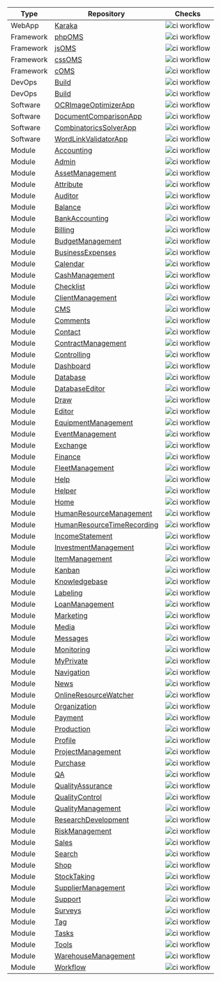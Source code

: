 | Type | Repository | Checks |
| ---- | ---------- | ------ |
| WebApp | [Karaka](https://github.com/Karaka-Management/Karaka) | ![ci workflow](https://github.com/Karaka-Management/Karaka/actions/workflows/main.yml/badge.svg) |
| Framework | [phpOMS](https://github.com/Karaka-Management/phpOMS) | ![ci workflow](https://github.com/Karaka-Management/phpOMS/actions/workflows/main.yml/badge.svg) |
| Framework | [jsOMS](https://github.com/Karaka-Management/jsOMS) | ![ci workflow](https://github.com/Karaka-Management/jsOMS/actions/workflows/main.yml/badge.svg) |
| Framework | [cssOMS](https://github.com/Karaka-Management/cssOMS) | ![ci workflow](https://github.com/Karaka-Management/cssOMS/actions/workflows/main.yml/badge.svg) |
| Framework | [cOMS](https://github.com/Karaka-Management/cOMS) | ![ci workflow](https://github.com/Karaka-Management/cOMS/actions/workflows/main.yml/badge.svg) |
| DevOps | [Build](https://github.com/Karaka-Management/Build) | ![ci workflow](https://github.com/Karaka-Management/Build/actions/workflows/main.yml/badge.svg) |
| DevOps | [Build](https://github.com/Karaka-Management/TestReportGenerator) | ![ci workflow](https://github.com/Karaka-Management/TestReportGenerator/actions/workflows/main.yml/badge.svg) |
| Software | [OCRImageOptimizerApp](https://github.com/Karaka-Management/OCRImageOptimizerApp) | ![ci workflow](https://github.com/Karaka-Management/OCRImageOptimizerApp/actions/workflows/main.yml/badge.svg) |
| Software | [DocumentComparisonApp](https://github.com/Karaka-Management/DocumentComparisonApp) | ![ci workflow](https://github.com/Karaka-Management/DocumentComparisonApp/actions/workflows/main.yml/badge.svg) |
| Software | [CombinatoricsSolverApp](https://github.com/Karaka-Management/CombinatoricsSolverApp) | ![ci workflow](https://github.com/Karaka-Management/CombinatoricsSolverApp/actions/workflows/main.yml/badge.svg) |
| Software | [WordLinkValidatorApp](https://github.com/Karaka-Management/WordLinkValidatorApp) | ![ci workflow](https://github.com/Karaka-Management/WordLinkValidatorApp/actions/workflows/main.yml/badge.svg) |
| Module | [Accounting](https://github.com/Karaka-Management/Accounting) | ![ci workflow](https://github.com/Karaka-Management/Accounting/actions/workflows/main.yml/badge.svg) |
| Module | [Admin](https://github.com/Karaka-Management/Admin) | ![ci workflow](https://github.com/Karaka-Management/Admin/actions/workflows/main.yml/badge.svg) |
| Module | [AssetManagement](https://github.com/Karaka-Management/AssetManagement) | ![ci workflow](https://github.com/Karaka-Management/AssetManagement/actions/workflows/main.yml/badge.svg) |
| Module | [Attribute](https://github.com/Karaka-Management/Attribute) | ![ci workflow](https://github.com/Karaka-Management/Attribute/actions/workflows/main.yml/badge.svg) |
| Module | [Auditor](https://github.com/Karaka-Management/Auditor) | ![ci workflow](https://github.com/Karaka-Management/Auditor/actions/workflows/main.yml/badge.svg) |
| Module | [Balance](https://github.com/Karaka-Management/Balance) | ![ci workflow](https://github.com/Karaka-Management/Balance/actions/workflows/main.yml/badge.svg) |
| Module | [BankAccounting](https://github.com/Karaka-Management/BankAccounting) | ![ci workflow](https://github.com/Karaka-Management/BankAccounting/actions/workflows/main.yml/badge.svg) |
| Module | [Billing](https://github.com/Karaka-Management/Billing) | ![ci workflow](https://github.com/Karaka-Management/Billing/actions/workflows/main.yml/badge.svg) |
| Module | [BudgetManagement](https://github.com/Karaka-Management/BudgetManagement) | ![ci workflow](https://github.com/Karaka-Management/BudgetManagement/actions/workflows/main.yml/badge.svg) |
| Module | [BusinessExpenses](https://github.com/Karaka-Management/BusinessExpenses) | ![ci workflow](https://github.com/Karaka-Management/BusinessExpenses/actions/workflows/main.yml/badge.svg) |
| Module | [Calendar](https://github.com/Karaka-Management/Calendar) | ![ci workflow](https://github.com/Karaka-Management/Calendar/actions/workflows/main.yml/badge.svg) |
| Module | [CashManagement](https://github.com/Karaka-Management/CashManagement) | ![ci workflow](https://github.com/Karaka-Management/CashManagement/actions/workflows/main.yml/badge.svg) |
| Module | [Checklist](https://github.com/Karaka-Management/Checklist) | ![ci workflow](https://github.com/Karaka-Management/Checklist/actions/workflows/main.yml/badge.svg) |
| Module | [ClientManagement](https://github.com/Karaka-Management/ClientManagement) | ![ci workflow](https://github.com/Karaka-Management/ClientManagement/actions/workflows/main.yml/badge.svg) |
| Module | [CMS](https://github.com/Karaka-Management/CMS) | ![ci workflow](https://github.com/Karaka-Management/CMS/actions/workflows/main.yml/badge.svg) |
| Module | [Comments](https://github.com/Karaka-Management/Comments) | ![ci workflow](https://github.com/Karaka-Management/Comments/actions/workflows/main.yml/badge.svg) |
| Module | [Contact](https://github.com/Karaka-Management/Contact) | ![ci workflow](https://github.com/Karaka-Management/Contact/actions/workflows/main.yml/badge.svg) |
| Module | [ContractManagement](https://github.com/Karaka-Management/ContractManagement) | ![ci workflow](https://github.com/Karaka-Management/ContractManagement/actions/workflows/main.yml/badge.svg) |
| Module | [Controlling](https://github.com/Karaka-Management/Controlling) | ![ci workflow](https://github.com/Karaka-Management/Controlling/actions/workflows/main.yml/badge.svg) |
| Module | [Dashboard](https://github.com/Karaka-Management/Dashboard) | ![ci workflow](https://github.com/Karaka-Management/Dashboard/actions/workflows/main.yml/badge.svg) |
| Module | [Database](https://github.com/Karaka-Management/Database) | ![ci workflow](https://github.com/Karaka-Management/Database/actions/workflows/main.yml/badge.svg) |
| Module | [DatabaseEditor](https://github.com/Karaka-Management/DatabaseEditor) | ![ci workflow](https://github.com/Karaka-Management/DatabaseEditor/actions/workflows/main.yml/badge.svg) |
| Module | [Draw](https://github.com/Karaka-Management/Draw) | ![ci workflow](https://github.com/Karaka-Management/Draw/actions/workflows/main.yml/badge.svg) |
| Module | [Editor](https://github.com/Karaka-Management/Editor) | ![ci workflow](https://github.com/Karaka-Management/Editor/actions/workflows/main.yml/badge.svg) |
| Module | [EquipmentManagement](https://github.com/Karaka-Management/EquipmentManagement) | ![ci workflow](https://github.com/Karaka-Management/EquipmentManagement/actions/workflows/main.yml/badge.svg) |
| Module | [EventManagement](https://github.com/Karaka-Management/EventManagement) | ![ci workflow](https://github.com/Karaka-Management/EventManagement/actions/workflows/main.yml/badge.svg) |
| Module | [Exchange](https://github.com/Karaka-Management/Exchange) | ![ci workflow](https://github.com/Karaka-Management/Exchange/actions/workflows/main.yml/badge.svg) |
| Module | [Finance](https://github.com/Karaka-Management/Finance) | ![ci workflow](https://github.com/Karaka-Management/Finance/actions/workflows/main.yml/badge.svg) |
| Module | [FleetManagement](https://github.com/Karaka-Management/FleetManagement) | ![ci workflow](https://github.com/Karaka-Management/FleetManagement/actions/workflows/main.yml/badge.svg) |
| Module | [Help](https://github.com/Karaka-Management/Help) | ![ci workflow](https://github.com/Karaka-Management/Help/actions/workflows/main.yml/badge.svg) |
| Module | [Helper](https://github.com/Karaka-Management/Helper) | ![ci workflow](https://github.com/Karaka-Management/Helper/actions/workflows/main.yml/badge.svg) |
| Module | [Home](https://github.com/Karaka-Management/Home) | ![ci workflow](https://github.com/Karaka-Management/Home/actions/workflows/main.yml/badge.svg) |
| Module | [HumanResourceManagement](https://github.com/Karaka-Management/HumanResourceManagement) | ![ci workflow](https://github.com/Karaka-Management/HumanResourceManagement/actions/workflows/main.yml/badge.svg) |
| Module | [HumanResourceTimeRecording](https://github.com/Karaka-Management/HumanResourceTimeRecording) | ![ci workflow](https://github.com/Karaka-Management/HumanResourceTimeRecording/actions/workflows/main.yml/badge.svg) |
| Module | [IncomeStatement](https://github.com/Karaka-Management/IncomeStatement) | ![ci workflow](https://github.com/Karaka-Management/IncomeStatement/actions/workflows/main.yml/badge.svg) |
| Module | [InvestmentManagement](https://github.com/Karaka-Management/InvestmentManagement) | ![ci workflow](https://github.com/Karaka-Management/InvestmentManagement/actions/workflows/main.yml/badge.svg) |
| Module | [ItemManagement](https://github.com/Karaka-Management/ItemManagement) | ![ci workflow](https://github.com/Karaka-Management/ItemManagement/actions/workflows/main.yml/badge.svg) |
| Module | [Kanban](https://github.com/Karaka-Management/Kanban) | ![ci workflow](https://github.com/Karaka-Management/Kanban/actions/workflows/main.yml/badge.svg) |
| Module | [Knowledgebase](https://github.com/Karaka-Management/Knowledgebase) | ![ci workflow](https://github.com/Karaka-Management/Knowledgebase/actions/workflows/main.yml/badge.svg) |
| Module | [Labeling](https://github.com/Karaka-Management/Labeling) | ![ci workflow](https://github.com/Karaka-Management/Labeling/actions/workflows/main.yml/badge.svg) |
| Module | [LoanManagement](https://github.com/Karaka-Management/LoanManagement) | ![ci workflow](https://github.com/Karaka-Management/LoanManagement/actions/workflows/main.yml/badge.svg) |
| Module | [Marketing](https://github.com/Karaka-Management/Marketing) | ![ci workflow](https://github.com/Karaka-Management/Marketing/actions/workflows/main.yml/badge.svg) |
| Module | [Media](https://github.com/Karaka-Management/Media) | ![ci workflow](https://github.com/Karaka-Management/Media/actions/workflows/main.yml/badge.svg) |
| Module | [Messages](https://github.com/Karaka-Management/Messages) | ![ci workflow](https://github.com/Karaka-Management/Messages/actions/workflows/main.yml/badge.svg) |
| Module | [Monitoring](https://github.com/Karaka-Management/Monitoring) | ![ci workflow](https://github.com/Karaka-Management/Monitoring/actions/workflows/main.yml/badge.svg) |
| Module | [MyPrivate](https://github.com/Karaka-Management/MyPrivate) | ![ci workflow](https://github.com/Karaka-Management/MyPrivate/actions/workflows/main.yml/badge.svg) |
| Module | [Navigation](https://github.com/Karaka-Management/Navigation) | ![ci workflow](https://github.com/Karaka-Management/Navigation/actions/workflows/main.yml/badge.svg) |
| Module | [News](https://github.com/Karaka-Management/News) | ![ci workflow](https://github.com/Karaka-Management/News/actions/workflows/main.yml/badge.svg) |
| Module | [OnlineResourceWatcher](https://github.com/Karaka-Management/OnlineResourceWatcher) | ![ci workflow](https://github.com/Karaka-Management/OnlineResourceWatcher/actions/workflows/main.yml/badge.svg) |
| Module | [Organization](https://github.com/Karaka-Management/Organization) | ![ci workflow](https://github.com/Karaka-Management/Organization/actions/workflows/main.yml/badge.svg) |
| Module | [Payment](https://github.com/Karaka-Management/Payment) | ![ci workflow](https://github.com/Karaka-Management/Payment/actions/workflows/main.yml/badge.svg) |
| Module | [Production](https://github.com/Karaka-Management/Production) | ![ci workflow](https://github.com/Karaka-Management/Production/actions/workflows/main.yml/badge.svg) |
| Module | [Profile](https://github.com/Karaka-Management/Profile) | ![ci workflow](https://github.com/Karaka-Management/Profile/actions/workflows/main.yml/badge.svg) |
| Module | [ProjectManagement](https://github.com/Karaka-Management/ProjectManagement) | ![ci workflow](https://github.com/Karaka-Management/ProjectManagement/actions/workflows/main.yml/badge.svg) |
| Module | [Purchase](https://github.com/Karaka-Management/Purchase) | ![ci workflow](https://github.com/Karaka-Management/Purchase/actions/workflows/main.yml/badge.svg) |
| Module | [QA](https://github.com/Karaka-Management/QA) | ![ci workflow](https://github.com/Karaka-Management/QA/actions/workflows/main.yml/badge.svg) |
| Module | [QualityAssurance](https://github.com/Karaka-Management/QualityAssurance) | ![ci workflow](https://github.com/Karaka-Management/QualityAssurance/actions/workflows/main.yml/badge.svg) |
| Module | [QualityControl](https://github.com/Karaka-Management/QualityControl) | ![ci workflow](https://github.com/Karaka-Management/QualityControl/actions/workflows/main.yml/badge.svg) |
| Module | [QualityManagement](https://github.com/Karaka-Management/QualityManagement) | ![ci workflow](https://github.com/Karaka-Management/QualityManagement/actions/workflows/main.yml/badge.svg) |
| Module | [ResearchDevelopment](https://github.com/Karaka-Management/ResearchDevelopment) | ![ci workflow](https://github.com/Karaka-Management/ResearchDevelopment/actions/workflows/main.yml/badge.svg) |
| Module | [RiskManagement](https://github.com/Karaka-Management/RiskManagement) | ![ci workflow](https://github.com/Karaka-Management/RiskManagement/actions/workflows/main.yml/badge.svg) |
| Module | [Sales](https://github.com/Karaka-Management/Sales) | ![ci workflow](https://github.com/Karaka-Management/Sales/actions/workflows/main.yml/badge.svg) |
| Module | [Search](https://github.com/Karaka-Management/Search) | ![ci workflow](https://github.com/Karaka-Management/Search/actions/workflows/main.yml/badge.svg) |
| Module | [Shop](https://github.com/Karaka-Management/Shop) | ![ci workflow](https://github.com/Karaka-Management/Shop/actions/workflows/main.yml/badge.svg) |
| Module | [StockTaking](https://github.com/Karaka-Management/StockTaking) | ![ci workflow](https://github.com/Karaka-Management/StockTaking/actions/workflows/main.yml/badge.svg) |
| Module | [SupplierManagement](https://github.com/Karaka-Management/SupplierManagement) | ![ci workflow](https://github.com/Karaka-Management/SupplierManagement/actions/workflows/main.yml/badge.svg) |
| Module | [Support](https://github.com/Karaka-Management/Support) | ![ci workflow](https://github.com/Karaka-Management/Support/actions/workflows/main.yml/badge.svg) |
| Module | [Surveys](https://github.com/Karaka-Management/Surveys) | ![ci workflow](https://github.com/Karaka-Management/Surveys/actions/workflows/main.yml/badge.svg) |
| Module | [Tag](https://github.com/Karaka-Management/Tag) | ![ci workflow](https://github.com/Karaka-Management/Tag/actions/workflows/main.yml/badge.svg) |
| Module | [Tasks](https://github.com/Karaka-Management/Tasks) | ![ci workflow](https://github.com/Karaka-Management/Tasks/actions/workflows/main.yml/badge.svg) |
| Module | [Tools](https://github.com/Karaka-Management/Tools) | ![ci workflow](https://github.com/Karaka-Management/Tools/actions/workflows/main.yml/badge.svg) |
| Module | [WarehouseManagement](https://github.com/Karaka-Management/WarehouseManagement) | ![ci workflow](https://github.com/Karaka-Management/WarehouseManagement/actions/workflows/main.yml/badge.svg) |
| Module | [Workflow](https://github.com/Karaka-Management/Workflow) | ![ci workflow](https://github.com/Karaka-Management/Workflow/actions/workflows/main.yml/badge.svg) |
